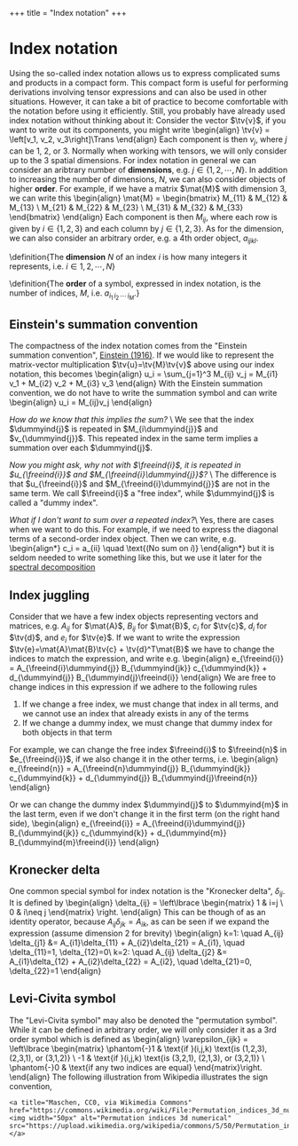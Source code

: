 +++
title = "Index notation"
+++

# Index notation
Using the so-called index notation allows us to express complicated sums and products in a compact form. This compact form is useful for performing derivations involving tensor expressions and can also be used in other situations. However, it can take a bit of practice to become comfortable with the notation before using it efficiently. Still, you probably have already used index notation without thinking about it: Consider the vector $\tv{v}$, if you want to write out its components, you might write
\begin{align}
\tv{v} = \left[v_1, v_2, v_3\right]\Trans
\end{align}
Each component is then $v_j$, where $j$ can be 1, 2, or 3. Normally when working with tensors, we will only consider up to the 3 spatial dimensions. For index notation in general we can consider an aribtrary number of **dimensions**, e.g. $j\in\lbrace 1, 2, \cdots, N\rbrace$. In addition to increasing the number of dimensions, $N$, we can also consider objects of higher **order**. For example, if we have a matrix $\mat{M}$ with dimension 3, we can write this
\begin{align}
\mat{M} = \begin{bmatrix} 
M_{11} & M_{12} & M_{13} \\
M_{21} & M_{22} & M_{23} \\
M_{31} & M_{32} & M_{33}
\end{bmatrix}
\end{align}
Each component is then $M_{ij}$, where each row is given by $i\in\lbrace1,2,3\rbrace$ and each column by $j\in\lbrace1,2,3\rbrace$. As for the dimension, we can also consider an arbitrary order, e.g. a 4th order object, $a_{ijkl}$.

\definition{The **dimension** $N$ of an index $i$ is how many integers it represents, i.e. $i\in{1,2,\cdots,N}$}

\definition{The **order** of a symbol, expressed in index notation, is the number of indices, $M$, i.e. $a_{i_1\,i_2\,\cdots\,i_M}$.}

## Einstein's summation convention
The compactness of the index notation comes from the "Einstein summation convention", [Einstein (1916)](https://doi.org/10.1002/andp.19163540702).
If we would like to represent the matrix-vector multiplication $\tv{u}=\tv{M}\tv{v}$ above using our index notation, this becomes
\begin{align}
u_i = \sum_{j=1}^3 M_{ij} v_j = M_{i1} v_1 + M_{i2} v_2 + M_{i3} v_3
\end{align}
With the Einstein summation convention, we do not have to write the summation symbol and can write
\begin{align}
u_i = M_{ij}v_j
\end{align}

*How do we know that this implies the sum?* \\
We see that the index $\dummyind{j}$ is repeated in $M_{i\dummyind{j}}$ and $v_{\dummyind{j}}$. This repeated index in the same term implies a summation over each $\dummyind{j}$. 

*Now you might ask, why not with $\freeind{i}$, it is repeated in $u_{\freeind{i}}$ and $M_{\freeind{i}\dummyind{j}}$?* \\
The difference is that $u_{\freeind{i}}$ and $M_{\freeind{i}\dummyind{j}}$ are not in the same term. We call $\freeind{i}$ a "free index", while $\dummyind{j}$ is called a "dummy index".

*What if I don't want to sum over a repeated index?*\\
Yes, there are cases when we want to do this. For example, if we need to express the diagonal terms of a second-order index object. Then we can write, e.g. 
\begin{align*}
c_i = a_{ii} \quad \text{(No sum on $i$)}
\end{align*}
but it is seldom needed to write something like this, but we use it later for the [spectral decomposition](/Theory/Invariants/#spectral_decomposition)

## Index juggling
Consider that we have a few index objects representing vectors and matrices, e.g. $A_{ij}$ for $\mat{A}$, $B_{ij}$ for $\mat{B}$, $c_i$ for $\tv{c}$, $d_i$ for $\tv{d}$, and $e_i$ for $\tv{e}$. If we want to write the expression $\tv{e}=\mat{A}\mat{B}\tv{c} + \tv{d}^T\mat{B}$ we have to change the indices to match the expression, and write e.g. 
\begin{align}
e_{\freeind{i}} = A_{\freeind{i}\dummyind{j}} B_{\dummyind{jk}} c_{\dummyind{k}} + d_{\dummyind{j}} B_{\dummyind{j}\freeind{i}}
\end{align}
We are free to change indices in this expression if we adhere to the following rules

1. If we change a free index, we must change that index in all terms, and we cannot use an index that already exists in any of the terms
2. If we change a dummy index, we must change that dummy index for both objects in that term

For example, we can change the free index $\freeind{i}$ to $\freeind{n}$ in $e_{\freeind{i}}$, if we also change it in the other terms, i.e. 
\begin{align}
e_{\freeind{n}} = A_{\freeind{n}\dummyind{j}} B_{\dummyind{jk}} c_{\dummyind{k}} + d_{\dummyind{j}} B_{\dummyind{j}\freeind{n}}
\end{align}

Or we can change the dummy index $\dummyind{j}$ to $\dummyind{m}$ in the last term, even if we don't change it in the first term (on the right hand side),
\begin{align}
e_{\freeind{i}} = A_{\freeind{i}\dummyind{j}} B_{\dummyind{jk}} c_{\dummyind{k}} + d_{\dummyind{m}} B_{\dummyind{m}\freeind{i}}
\end{align}

## Kronecker delta
One common special symbol for index notation is the "Kronecker delta", $\delta_{ij}$. It is defined by
\begin{align}
\delta_{ij} = \left\lbrace \begin{matrix} 1 & i=j \\ 0 & i\neq j \end{matrix} \right.
\end{align}
This can be though of as an identity operator, because $A_{ij} \delta_{jk} = A_{ik}$, as can be seen if we expand the expression (assume dimension 2 for brevity)
\begin{align}
k=1: \quad A_{ij} \delta_{j1} &= A_{i1}\delta_{11} + A_{i2}\delta_{21} =  A_{i1}, \quad \delta_{11}=1, \delta_{12}=0\\
k=2: \quad A_{ij} \delta_{j2} &= A_{i1}\delta_{12} + A_{i2}\delta_{22} = A_{i2}, \quad \delta_{21}=0, \delta_{22}=1
\end{align}

## Levi-Civita symbol
The "Levi-Civita symbol" may also be denoted the "permutation symbol". While it can be defined in arbitrary order, we will only consider it as a 3rd order symbol which is defined as
\begin{align}
\varepsilon_{ijk} = \left\lbrace \begin{matrix} 
\phantom{-}1 & \text{if }(i,j,k) \text{is (1,2,3), (2,3,1), or (3,1,2)} \\
-1 & \text{if }(i,j,k) \text{is (3,2,1), (2,1,3), or (3,2,1)} \\
\phantom{-}0 & \text{if any two indices are equal}
\end{matrix}\right.
\end{align}
The following illustration from Wikipedia illustrates the sign convention, 

~~~
<a title="Maschen, CC0, via Wikimedia Commons" href="https://commons.wikimedia.org/wiki/File:Permutation_indices_3d_numerical.svg"><img width="50px" alt="Permutation indices 3d numerical" src="https://upload.wikimedia.org/wikipedia/commons/5/50/Permutation_indices_3d_numerical.svg"></a>
~~~


